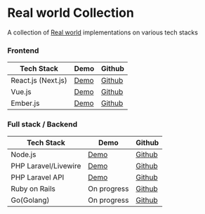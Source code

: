 # Real world Collection
A collection of [Real world](https://github.com/gothinkster/realworld) implementations on various tech stacks

### Frontend
Tech Stack | Demo | Github
-----------|------|-------
React.js (Next.js) | [Demo](http://realworld-nextjs-tau.vercel.app) | [Github](https://github.com/sawirricardo/realworld-nextjs)
Vue.js | [Demo](http://realworld-vue.sawirstudio.com) | [Github](https://github.com/sawirricardo/realworld-vue)
Ember.js | [Demo](https://realworld-emberjs.sawirstudio.com) | [Github](https://github.com/sawirricardo/realworld-emberjs)

### Full stack / Backend
Tech Stack | Demo | Github
-----------|------|-------
Node.js | [Demo](https://realworld-nodejs.herokuapp.com) | [Github](https://github.com/sawirricardo/realworld-nodejs)
PHP Laravel/Livewire | [Demo](http://realworld.sawirstudio.com) | [Github](https://github.com/sawirricardo/realworld-tall-app)
PHP Laravel API | [Demo](https://realworld-laravel-api.sawirstudio.com/api) | [Github](https://github.com/sawirricardo/realworld-laravel-api)
Ruby on Rails | On progress | [Github](https://github.com/sawirricardo/realworld-ruby-on-rails)
Go(Golang) | On progress | [Github](https://github.com/sawirricardo/realworld-go)
